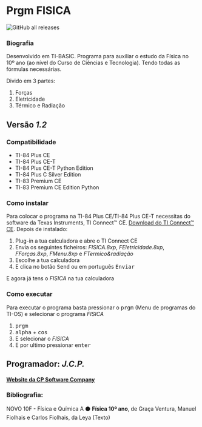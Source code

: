 <!-- README.md Versão 1.1 -->
<h1>Prgm FISICA</h1>

![GitHub all releases](https://img.shields.io/github/downloads/CPSoftwareC/FISICA.8xp/total?style=plastic)

<h3>Biografia</h3>

<p>Desenvolvido em TI-BASIC. Programa para auxiliar o estudo da Física no 10º ano (ao nível do Curso de Ciências e Tecnologia). Tendo todas as fórmulas necessárias. </p>
<p>Divido em 3 partes:</p><ol> 
<li>Forças</li>
<li>Eletricidade</li>
<li>Térmico e Radiação</li>
</ol>

<h2>Versão <em><strong>1.2</strong></em></h2>

<h3>Compatibilidade</h3>

<ul>
 <li>TI-84 Plus CE</li>
 <li>TI-84 Plus CE-T</li>
 <li>TI-84 Plus CE-T Python Edition</li>
 <li>TI-84 Plus C Silver Edition</li>
 <li>TI-83 Premium CE</li>
 <li>TI-83 Premium CE Edition Python</li>
</ul>

<h3>Como instalar</h3>

<p>Para colocar o programa na TI-84 Plus CE/TI-84 Plus CE-T necessitas do software da Texas Instruments, TI Connect™ CE. <a href="https://education.ti.com/pt/produtos/computer-software/ti-connect-ce-sw"> Download do TI Connect™ CE</a>. Depois de instalado:
<ol>
     <li>Plug-in a tua calculadora e abre o TI Connect CE</li>
     <li>Envia os seguintes ficheiros: <em>FISICA.8xp</em>, <em>FEletricidade.8xp</em>, <em>FForças.8xp</em>, <em>FMenu.8xp</em> e <em>FTermico&radiação</em></li>
     <li>Escolhe a tua calculadora</li>
     <li>E clica no botão <kbd>Send</kbd> ou em português <kbd>Enviar</kbd></li>
</ol>

<p> E agora já tens o <em>FISICA</em> na tua calculadora</p>

<h3>Como executar</h3>

<p> Para executar o programa basta pressionar o <kbd>prgm</kbd> (Menu de programas do TI-OS) e selecionar o programa <em>FISICA</em></p>

<ol>
     <li><kbd>prgm</kbd></li>
     <li><kbd>alpha</kbd> + <kbd>cos</kbd></li>
     <li>E selecionar o <em>FISICA</em></li>
     <li>E por ultimo pressionar <kbd>enter</kbd></li>
</ol>

<h2>Programador: <strong><em>J.C.P.</em></strong></h2>

<h4><a href="http://cpsoftwarecompany.epizy.com">Website da CP Software Company</a></h4>

<h3>Bibliografia:</h3>
<p>NOVO 10F - Física e Química A ⚫ <strong>Física 10º ano</strong>, de Graça Ventura, Manuel Fiolhais e Carlos Fiolhais, da Leya (Texto)</p>
